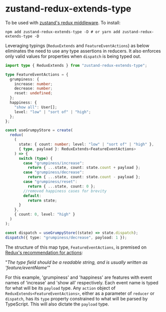 # zustand-redux-extends-type

To be used with [zustand's redux middleware](https://github.com/pmndrs/zustand/blob/main/docs/guides/flux-inspired-practice.md). To install:

```
npm add zustand-redux-extends-type -D # or yarn add zustand-redux-extends-type -D
```

Leveraging typings (`ReduxExtends` and `FeatureEventActions`) as below eliminates the need to use any type assertions in reducers. It also enforces only valid values for properties when `dispatch` is being typed out.

```typescript
import type { ReduxExtends } from "zustand-redux-extends-type";

type FeatureEventActions = {
  grumpiness: {
    increase: number;
    decrease: number;
    reset: undefined;
  };
  happiness: {
    "show all": User[];
    level: "low" | "sort of" | "high";
  };
};

const useGrumpyStore = create(
  redux(
    (
      state: { count: number; level: "low" | "sort of" | "high" },
      { type, payload }: ReduxExtends<FeatureEventActions>
    ) => {
      switch (type) {
        case "grumpiness/increase":
          return { ...state, count: state.count + payload };
        case "grumpiness/decrease":
          return { ...state, count: state.count - payload };
        case "grumpiness/reset":
          return { ...state, count: 0 };
        //removed happiness cases for brevity
        default:
          return state;
      }
    },
    { count: 0, level: "high" }
  )
);

const dispatch = useGrumpyStore((state) => state.dispatch);
dispatch({ type: "grumpiness/decrease", payload: 1 });
```

The structure of this map type, `FeatureEventActions`, is premised on [Redux's recommendation for actions](https://redux.js.org/tutorials/fundamentals/part-3-state-actions-reducers#what-youve-learned):

"_The type field should be a readable string, and is usually written as 'feature/eventName'_"

For this example, 'grumpiness' and 'happiness' are features with event names of 'increase' and 'show all' respectively. Each event name is typed for what will be its `payload` type. Any `action` object of `ReduxExtends<FeatureEventActions>`, either as a parameter of `reducer` or `dispatch`, has its `type` property constrained to what will be parsed by TypeScript. This will also dictate the `payload` type.
